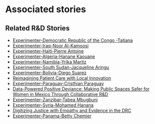 # Associated stories

<!-- !!DO NOT REMOVE!! start autogenerated hyperlinks -->
## Related R&D Stories
- [Experimenter-Democratic Republic of the Congo -Tatiana](/stories/?doc=Experimenters_COD)
- [Experimenter-Iraq-Noor Al-Kamoosi](/stories/?doc=Experimenters_IRQ)
- [Experimenter-Haiti-Pierre Antoine](/stories/?doc=Experimenters_HTI)
- [Experimenter-Algeria-Hanane Kaouane](/stories/?doc=Experimenters_DZA)
- [Experimenter-Namibia-Yrika Maritz](/stories/?doc=Experimenters_NAM)
- [Experimenter-South Sudan-Jacqueline Aringu](/stories/?doc=Experimenters_SSD)
- [Experimenter-Bolivia-Diego Suarez](/stories/?doc=Experimenters_BOL)
- [Reimagining Patient Care with Local Innovation](/stories/?doc=Explorers_RWA)
- [Experimenter-Paraguay-Cristhian Paraguay](/stories/?doc=Experimenters_PRY)
- [Data-Powered Positive Deviance: Making Public Spaces Safer for Women in Mexico Through Collaborative R&D](/stories/?doc=Explorers_MEX)
- [Experimenter-Zanzibar-Tabea Mbugbuni](/stories/?doc=Experimenters_TZA)
- [Experimenter-Syria-Mohamed Hanana](/stories/?doc=Experimenters_SYR)
- [Digitizing Justice with Empathy and Evidence in the DRC](/stories/?doc=Explorers_COD)
- [Experimenter-Panama-Betty Chemier](/stories/?doc=Experimenters_PAN)
<!-- !!DO NOT REMOVE!! end autogenerated hyperlinks -->
